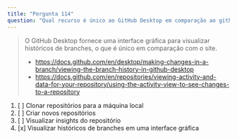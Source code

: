 ```yaml
---
title: "Pergunta 114"
question: "Qual recurso é único ao GitHub Desktop em comparação ao github.com?"
---
```


> O GitHub Desktop fornece uma interface gráfica para visualizar históricos de branches, o que é único em comparação com o site.
> - https://docs.github.com/en/desktop/making-changes-in-a-branch/viewing-the-branch-history-in-github-desktop
> - https://docs.github.com/en/repositories/viewing-activity-and-data-for-your-repository/using-the-activity-view-to-see-changes-to-a-repository

1. [ ] Clonar repositórios para a máquina local  
1. [ ] Criar novos repositórios  
1. [ ] Visualizar insights do repositório  
1. [x] Visualizar históricos de branches em uma interface gráfica  
